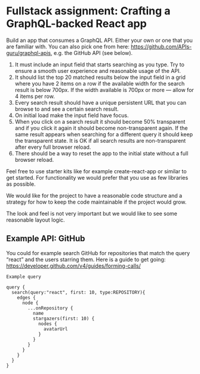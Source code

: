 # Fullstack assignment: Crafting a GraphQL-backed React app

Build an app that consumes a GraphQL API. Either your own or one that you are familiar with. You can also pick one from here: https://github.com/APIs-guru/graphql-apis, e.g. the GitHub API (see below).

1. It must include an input field that starts searching as you type. Try to ensure a smooth user experience and reasonable usage of the API.
2. It should list the top 20 matched results below the input field in a grid where you have 2 items on a row if the available width for the search result is below 700px. If the width available is 700px or more — allow for 4 items per row.
3. Every search result should have a unique persistent URL that you can browse to and see a certain search result.
4. On initial load make the input field have focus.
5. When you click on a search result it should become 50% transparent and if you click it again it should become non-transparent again. If the same result appears when searching for a different query it should keep the transparent state. It is OK if all search results are non-transparent after every full browser reload.
6. There should be a way to reset the app to the initial state without a full browser reload.

Feel free to use starter kits like for example create-react-app or similar to get started. For functionality we would prefer that you use as few libraries as possible.

We would like for the project to have a reasonable code structure and a strategy for how to keep the code maintainable if the project would grow.

The look and feel is not very important but we would like to see some reasonable layout logic.

## Example API: GitHub

You could for example search GitHub for repositories that match the query “react” and the users starring them. Here is a guide to get going:
https://developer.github.com/v4/guides/forming-calls/

```
Example query

query {
  search(query:"react", first: 10, type:REPOSITORY){
    edges {
      node {
        ...onRepository {
          name
          stargazers(first: 10) {
            nodes {
              avatarUrl
            }
          }
        }
      }
    }
  }
}
```
